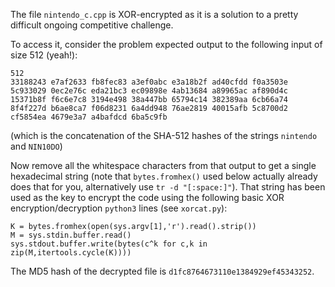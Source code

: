 The file `nintendo_c.cpp` is XOR-encrypted as it is a solution to a pretty difficult ongoing competitive challenge.

To access it, consider the problem expected output to the following input of size 512 (yeah!):
```
512
33188243 e7af2633 fb8fec83 a3ef0abc e3a18b2f ad40cfdd f0a3503e 5c933029 0ec2e76c eda21bc3 ec09898e 4ab13684 a89965ac af890d4c 15371b8f f6c6e7c8 3194e498 38a447bb 65794c14 382389aa 6cb66a74 8f4f227d b6ae8ca7 f06d8231 6a4dd948 76ae2819 40015afb 5c8700d2 cf5854ea 4679e3a7 a4bafdcd 6ba5c9fb
```
(which is the concatenation of the SHA-512 hashes of the strings `nintendo` and `NIN10DO`)

Now remove all the whitespace characters from that output to get a single hexadecimal string (note that `bytes.fromhex()` used below actually already does that for you, alternatively use `tr -d "[:space:]"`). That string has been used as the key to encrypt the code using the following basic XOR encryption/decryption `python3` lines (see `xorcat.py`):
```
K = bytes.fromhex(open(sys.argv[1],'r').read().strip())
M = sys.stdin.buffer.read()
sys.stdout.buffer.write(bytes(c^k for c,k in zip(M,itertools.cycle(K))))
```

The MD5 hash of the decrypted file is `d1fc8764673110e1384929ef45343252`.
